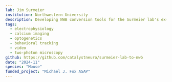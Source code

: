 ```yaml
---
lab: Jim Surmeier
institution: Northwestern University
description: Developing NWB conversion tools for the Surmeier lab's ex-vivo brain slice experiments. The pipeline standardizes data from multiple sources including electrophysiology (ABF format), Bruker optical sensor recordings, two-photon laser scanning microscopy with electrical stimulation, behavioral videos, and optogenetic/pharmacological intervention metadata. These tools enable comprehensive analysis of neural activity in relation to various experimental manipulations and facilitate data sharing through the DANDI Archive with links to protocols.io.
tags:
  - electrophysiology
  - calcium imaging
  - optogenetics
  - behavioral tracking
  - video
  - two-photon microscopy
github: https://github.com/catalystneuro/surmeier-lab-to-nwb
date: "2024-11"
species: "Mouse"
funded_project: "Michael J. Fox ASAP"
---
```

